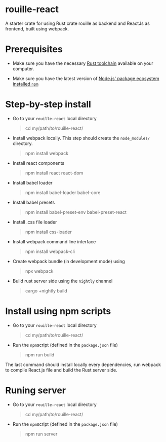 # rouille-react
A starter crate for using Rust crate rouille as backend and ReactJs as frontend, built using webpack.

# Prerequisites

* Make sure you have the necessary [Rust toolchain](https://www.rust-lang.org/en-US/install.html) available on your computer.

* Make sure you have the latest version of [Node.js' package ecosystem installed `npm`](https://nodejs.org/en/)

# Step-by-step install

* Go to your `rouille-react` local directory
    > cd my/path/to/rouille-react/
* Install webpack locally. This step should create the `node_modules/` directory.
    > npm install webpack
* Install react components
    > npm install react react-dom
* Install babel loader
    > npm install babel-loader babel-core
* Install babel presets
    > npm install babel-preset-env babel-preset-react
* Install .css file loader
    > npm install css-loader
* Install webpack command line interface
    > npm install webpack-cli
* Create webpack bundle (in development mode) using
    > npx webpack
* Build rust server side using the `nightly` channel
    > cargo +nightly build
    
# Install using npm scripts

* Go to your `rouille-react` local directory
    > cd my/path/to/rouille-react/
* Run the `npm`script (defined in the `package.json` file)
    > npm run build

The last command should install locally every dependencies, run webpack to compile React.js file and build 
the Rust server side.

# Runing server

* Go to your `rouille-react` local directory
    > cd my/path/to/rouille-react/
* Run the `npm`script (defined in the `package.json` file)
    > npm run server